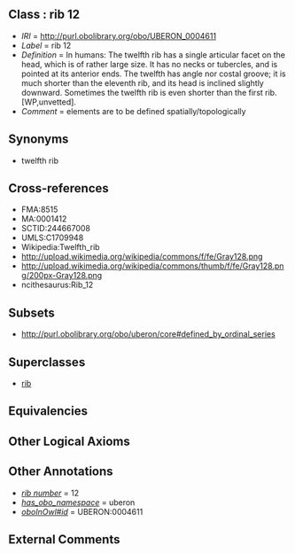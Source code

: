 
## Class : rib 12

 * *IRI* = http://purl.obolibrary.org/obo/UBERON_0004611
 * *Label* = rib 12
 * *Definition* = In humans: The twelfth rib has a single articular facet on the head, which is of rather large size. It has no necks or tubercles, and is pointed at its anterior ends. The twelfth has angle nor costal groove; it is much shorter than the eleventh rib, and its head is inclined slightly downward. Sometimes the twelfth rib is even shorter than the first rib. [WP,unvetted].
 * *Comment* = elements are to be defined spatially/topologically

## Synonyms

 * twelfth rib

## Cross-references

 * FMA:8515
 * MA:0001412
 * SCTID:244667008
 * UMLS:C1709948
 * Wikipedia:Twelfth_rib
 * http://upload.wikimedia.org/wikipedia/commons/f/fe/Gray128.png
 * http://upload.wikimedia.org/wikipedia/commons/thumb/f/fe/Gray128.png/200px-Gray128.png
 * ncithesaurus:Rib_12

## Subsets

 * http://purl.obolibrary.org/obo/uberon/core#defined_by_ordinal_series

## Superclasses

 * [rib](../../UBERON/28/UBERON_0002228.md)

## Equivalencies


## Other Logical Axioms


## Other Annotations

 * *[rib number](../../UBPROP/06/UBPROP_0000106.md)* = 12
 * *[has_obo_namespace](../../ce/oboInOwl#hasOBONamespace.md)* = uberon
 * *[oboInOwl#id](../../id/oboInOwl#id.md)* = UBERON:0004611

## External Comments

